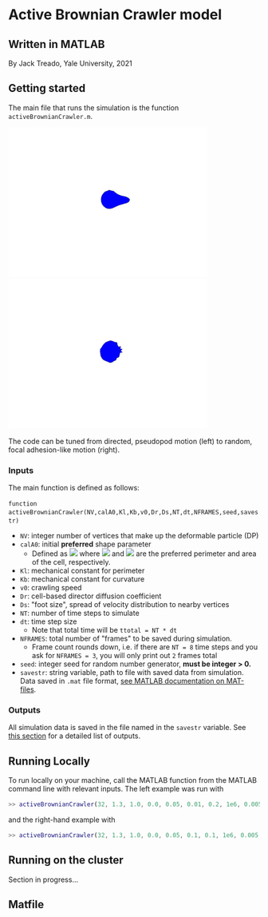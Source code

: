# Active Brownian Crawler model
## Written in MATLAB

By Jack Treado, Yale University, 2021


## Getting started

The main file that runs the simulation is the function `activeBrownianCrawler.m`.

<p float="left">
  <img src="imgs/abc_NV32_ca1.3042_kb0_v00.05_Dr0.01.gif" width="400" />
  <img src="imgs/abc_NV32_ca1.3042_kb0_v00.05_Dr0.1.gif" width="400" /> 
</p>

The code can be tuned from directed, pseudopod motion (left) to random, focal adhesion-like motion (right). 


### Inputs

The main function is defined as follows:

`function activeBrownianCrawler(NV,calA0,Kl,Kb,v0,Dr,Ds,NT,dt,NFRAMES,seed,savestr)`

* `NV`: integer number of vertices that make up the deformable particle (DP)
* `calA0`: initial **preferred** shape parameter
	* Defined as <img src="https://render.githubusercontent.com/render/math?math=\mathcal{A}_0 = p_0^2/4\pi a_0"> where <img src="https://render.githubusercontent.com/render/math?math=p_0"> and <img src="https://render.githubusercontent.com/render/math?math=a_0"> are the preferred perimeter and area of the cell, respectively.
* `Kl`: mechanical constant for perimeter
* `Kb`: mechanical constant for curvature
* `v0`: crawling speed
* `Dr`: cell-based director diffusion coefficient
* `Ds`: "foot size", spread of velocity distribution to nearby vertices
* `NT`: number of time steps to simulate
* `dt`: time step size
	* Note that total time will be `ttotal = NT * dt`
* `NFRAMES`: total number of "frames" to be saved during simulation.
	* Frame count rounds down, i.e. if there are `NT = 8` time steps and you ask for `NFRAMES = 3`, you will only print out `2` frames total
* `seed`: integer seed for random number generator, **must be integer > 0.**
* `savestr`: string variable, path to file with saved data from simulation. Data saved in `.mat` file format, [see MATLAB documentation on MAT-files](https://www.mathworks.com/help/matlab/ref/matlab.io.matfile.html).



### Outputs

All simulation data is saved in the file named in the `savestr` variable. See [this section](##Matfile) for a detailed list of outputs. 


## Running Locally

To run locally on your machine, call the MATLAB function from the MATLAB command line with relevant inputs. The left example was run with 
```matlab
>> activeBrownianCrawler(32, 1.3, 1.0, 0.0, 0.05, 0.01, 0.2, 1e6, 0.005, 200, 1, 'test.mat');
```
and the right-hand example with
```matlab
>> activeBrownianCrawler(32, 1.3, 1.0, 0.0, 0.05, 0.1, 0.1, 1e6, 0.005, 200, 1, 'test.mat');
```


## Running on the cluster 

Section in progress...


## Matfile
